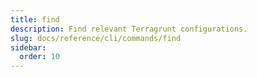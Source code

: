 ```yaml
---
title: find
description: Find relevant Terragrunt configurations.
slug: docs/reference/cli/commands/find
sidebar:
  order: 10
---
```


<!-- This page is intentionally empty. Commands are defined in `src/pages/docs/reference/cli/commands/[...slug.astro] -->
<!-- This file is a placeholder to ensure that other pages see commands in their sidebars, and so that the data is accessible in the docs collection. -->
